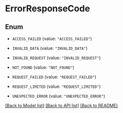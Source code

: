 # ErrorResponseCode

## Enum


* `ACCESS_FAILED` (value: `"ACCESS_FAILED"`)

* `INVALID_DATA` (value: `"INVALID_DATA"`)

* `INVALID_REQUEST` (value: `"INVALID_REQUEST"`)

* `NOT_FOUND` (value: `"NOT_FOUND"`)

* `REQUEST_FAILED` (value: `"REQUEST_FAILED"`)

* `REQUEST_LIMITED` (value: `"REQUEST_LIMITED"`)

* `UNEXPECTED_ERROR` (value: `"UNEXPECTED_ERROR"`)


[[Back to Model list]](../README.md#documentation-for-models) [[Back to API list]](../README.md#documentation-for-api-endpoints) [[Back to README]](../README.md)


